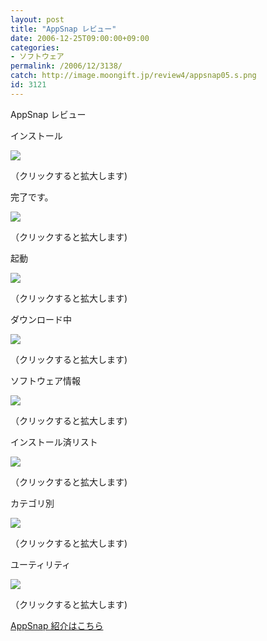 ```yaml
---
layout: post
title: "AppSnap レビュー"
date: 2006-12-25T09:00:00+09:00
categories:
- ソフトウェア
permalink: /2006/12/3138/
catch: http://image.moongift.jp/review4/appsnap05.s.png
id: 3121
---
```

AppSnap レビュー  
<!--more-->

インストール

  

[![](http://image.moongift.jp/review4/appsnap01.s.png)](http://image.moongift.jp/review4/appsnap01.png)  
  
（クリックすると拡大します)

  

完了です。

  

[![](http://image.moongift.jp/review4/appsnap02.s.png)](http://image.moongift.jp/review4/appsnap02.png)  
  
（クリックすると拡大します)

  

起動

  

[![](http://image.moongift.jp/review4/appsnap03.s.png)](http://image.moongift.jp/review4/appsnap03.png)  
  
（クリックすると拡大します)

  

ダウンロード中

  

[![](http://image.moongift.jp/review4/appsnap04.s.png)](http://image.moongift.jp/review4/appsnap04.png)  
  
（クリックすると拡大します)

  

ソフトウェア情報

  

[![](http://image.moongift.jp/review4/appsnap05.s.png)](http://image.moongift.jp/review4/appsnap05.png)  
  
（クリックすると拡大します)

  

インストール済リスト

  

[![](http://image.moongift.jp/review4/appsnap06.s.png)](http://image.moongift.jp/review4/appsnap06.png)  
  
（クリックすると拡大します)

  

カテゴリ別

  

[![](http://image.moongift.jp/review4/appsnap07.s.png)](http://image.moongift.jp/review4/appsnap07.png)  
  
（クリックすると拡大します)

  

  

ユーティリティ

  

[![](http://image.moongift.jp/review4/appsnap08.s.png)](http://image.moongift.jp/review4/appsnap08.png)  
  
（クリックすると拡大します)

  

[AppSnap 紹介はこちら](http://oss.moongift.jp/intro/i-3127.html)

